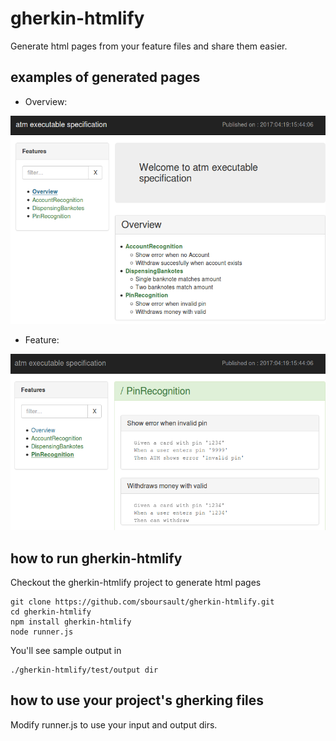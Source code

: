 # gherkin-htmlify

Generate html pages from your feature files and share them easier.

## examples of generated pages

- Overview:

![Alt Text](./doc/atm-doc-overview.png)

- Feature:

![Alt Text](./doc/atm-doc-pinRecognition.png)

## how to run gherkin-htmlify

Checkout the gherkin-htmlify project to generate html pages
  
    git clone https://github.com/sboursault/gherkin-htmlify.git
    cd gherkin-htmlify
    npm install gherkin-htmlify
    node runner.js

You'll see sample output in 
  
	./gherkin-htmlify/test/output dir

## how to use your project's gherking files  

Modify runner.js to use your input and output dirs. 
    
   